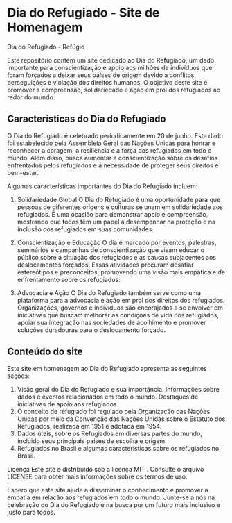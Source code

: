 # Dia do Refugiado - Site de Homenagem
Dia do Refugiado - Refúgio

Este repositório contém um site dedicado ao Dia do Refugiado, um dado importante para conscientização e apoio aos milhões de indivíduos que foram forçados a deixar seus países de origem devido a conflitos, perseguições e violação dos direitos humanos. O objetivo deste site é promover a compreensão, solidariedade e ação em prol dos refugiados ao redor do mundo.

## Características do Dia do Refugiado
O Dia do Refugiado é celebrado periodicamente em 20 de junho. Este dado foi estabelecido pela Assembleia Geral das Nações Unidas para honrar e reconhecer a coragem, a resiliência e a força dos refugiados em todo o mundo. Além disso, busca aumentar a conscientização sobre os desafios enfrentados pelos refugiados e a necessidade de proteger seus direitos e bem-estar.

Algumas características importantes do Dia do Refugiado incluem:

1. Solidariedade Global
O Dia do Refugiado é uma oportunidade para que pessoas de diferentes origens e culturas se unam em solidariedade aos refugiados. É uma ocasião para demonstrar apoio e compreensão, mostrando que todos têm um papel a desempenhar na proteção e na inclusão dos refugiados em suas comunidades.

2. Conscientização e Educação
O dia é marcado por eventos, palestras, seminários e campanhas de conscientização que visam educar o público sobre a situação dos refugiados e as causas subjacentes aos deslocamentos forçados. Essas atividades procuram desafiar estereótipos e preconceitos, promovendo uma visão mais empática e de enfrentamento sobre os refugiados.

3. Advocacia e Ação
O Dia do Refugiado também serve como uma plataforma para a advocacia e ação em prol dos direitos dos refugiados. Organizações, governos e indivíduos são encorajados a se envolver em iniciativas que buscam melhorar as condições de vida dos refugiados, apoiar sua integração nas sociedades de acolhimento e promover soluções duradouras para o deslocamento forçado.

## Conteúdo do site
Este site em homenagem ao Dia do Refugiado apresenta as seguintes seções:

1. Visão geral do Dia do Refugiado e sua importância.
Informações sobre dados e eventos relacionados em todo o mundo.
Destaques de iniciativas de apoio aos refugiados.
3. O conceito de refugiado foi regulado pela Organização das Nações Unidas por meio da Convenção das Nações Unidas sobre o Estatuto dos Refugiados, realizada em 1951 e adotada em 1954.
4. Dados úteis, sobre os Refugiados em diversas partes do mundo, incluido seus princípais países de escolha e origem.
5. Refugiados no Brasil e
algumas características sobre os refugiados no Brasil.



Licença
Este site é distribuído sob a licença MIT . Consulte o arquivo LICENSE para obter mais informações sobre os termos de uso.

Espero que este site ajude a disseminar o conhecimento e promover a empatia em relação aos refugiados em todo o mundo. Junte-se a nós na celebração do Dia do Refugiado e na busca por um futuro mais inclusivo e justo para todos.
